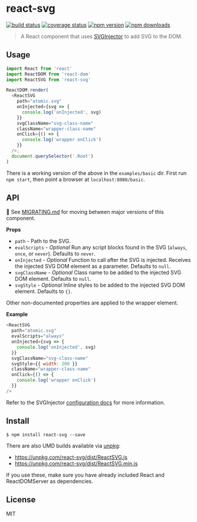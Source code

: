 # react-svg

[![build status](https://img.shields.io/travis/tanem/react-svg/master.svg?style=flat-square)](https://travis-ci.org/tanem/react-svg)
[![coverage status](https://img.shields.io/coveralls/tanem/react-svg.svg?style=flat-square)](https://coveralls.io/r/tanem/react-svg)
[![npm version](https://img.shields.io/npm/v/react-svg.svg?style=flat-square)](https://www.npmjs.com/package/react-svg)
[![npm downloads](https://img.shields.io/npm/dm/react-svg.svg?style=flat-square)](https://www.npmjs.com/package/react-svg)

> A React component that uses [SVGInjector](https://github.com/iconic/SVGInjector) to add SVG to the DOM.

## Usage

```js
import React from 'react'
import ReactDOM from 'react-dom'
import ReactSVG from 'react-svg'

ReactDOM.render(
  <ReactSVG
    path="atomic.svg"
    onInjected={svg => {
      console.log('onInjected', svg)
    }}
    svgClassName="svg-class-name"
    className="wrapper-class-name"
    onClick={() => {
      console.log('wrapper onClick')
    }}
  />,
  document.querySelector('.Root')
)
```

There is a working version of the above in the `examples/basic` dir. First run `npm start`, then point a browser at `localhost:8080/basic`.

## API

:eyes: See [MIGRATING.md](MIGRATING.md) for moving between major versions of this component.

__Props__

- `path` - Path to the SVG.
- `evalScripts` - *Optional* Run any script blocks found in the SVG (`always`, `once`, or `never`). Defaults to `never`.
- `onInjected` - *Optional* Function to call after the SVG is injected. Receives the injected SVG DOM element as a parameter. Defaults to `null`.
- `svgClassName` - *Optional* Class name to be added to the injected SVG DOM element. Defaults to `null`.
- `svgStyle` - *Optional* Inline styles to be added to the injected SVG DOM element. Defaults to `{}`.

Other non-documented properties are applied to the wrapper element.

__Example__

```js
<ReactSVG
  path="atomic.svg"
  evalScripts="always"
  onInjected={svg => {
    console.log('onInjected', svg)
  }}
  svgClassName="svg-class-name"
  svgStyle={{ width: 200 }}
  className="wrapper-class-name"
  onClick={() => {
    console.log('wrapper onClick')
  }}
/>
```

Refer to the SVGInjector [configuration docs](https://github.com/iconic/SVGInjector#configuration) for more information.

## Install

```
$ npm install react-svg --save
```

There are also UMD builds available via [unpkg](https://unpkg.com/):

- https://unpkg.com/react-svg/dist/ReactSVG.js
- https://unpkg.com/react-svg/dist/ReactSVG.min.js

If you use these, make sure you have already included React and ReactDOMServer as dependencies.

## License

MIT
